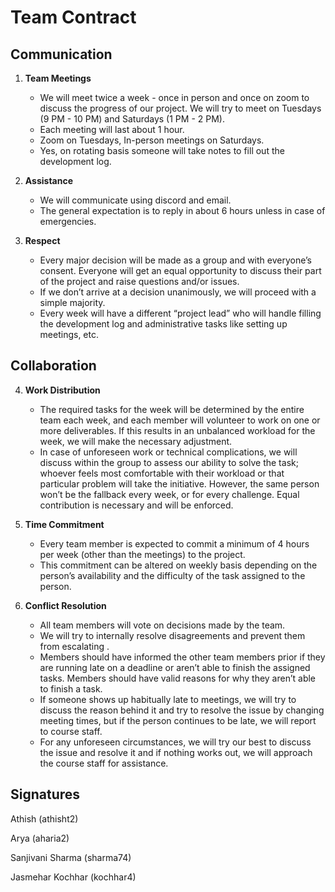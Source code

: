 # Team Contract

## Communication
1. **Team Meetings**
    * We will meet twice a week - once in person and once on zoom to discuss the progress of our project. We will try to meet on Tuesdays (9 PM - 10 PM) and Saturdays (1 PM - 2 PM).
    * Each meeting will last about 1 hour.
    * Zoom on Tuesdays, In-person meetings on Saturdays. 
    * Yes, on rotating basis someone will take notes to fill out the development log.


2. **Assistance** 
    * We will communicate using discord and email.
    * The general expectation is to reply in about 6 hours unless in case of emergencies.

3. **Respect** 
    * Every major decision will be made as a group and with everyone’s consent. Everyone will get an equal opportunity to discuss their part of the project and raise questions and/or issues.
    * If we don’t arrive at a decision unanimously, we will proceed with a simple majority.
    * Every week will have a different “project lead” who will handle filling the development log and administrative tasks like setting up meetings, etc. 

## Collaboration

4. **Work Distribution** 
    * The required tasks for the week will be determined by the entire team each week, and each member will volunteer to work on one or more deliverables. If this results in an unbalanced workload for the week, we will make the necessary adjustment.
    * In case of unforeseen work or technical complications, we will discuss within the group to assess our ability to solve the task; whoever feels most comfortable with their workload or that particular problem will take the initiative. However, the same person won’t be the fallback every week, or for every challenge. Equal contribution is necessary and will be enforced. 

5. **Time Commitment** 
    * Every team member is expected to commit a minimum of 4 hours per week (other than the meetings) to the project.
    * This commitment can be altered on weekly basis depending on the person’s availability and the difficulty of the task assigned to the person. 

6. **Conflict Resolution**
    * All team members will vote on decisions made by the team.
    * We will try to internally resolve disagreements and prevent them from escalating .
    * Members should have informed the other team members prior if they are running late on a deadline or aren’t able to finish the assigned tasks. Members should have valid reasons for why they aren’t able to finish a task.
    * If someone shows up habitually late to meetings, we will try to discuss the reason behind it and try to resolve the issue by changing meeting times, but if the person continues to be late, we will report to course staff. 
    * For any unforeseen circumstances, we will try our best to discuss the issue and resolve it and if nothing works out, we will approach the course staff for assistance.


## Signatures
Athish (athisht2)

Arya (aharia2)

Sanjivani Sharma (sharma74)

Jasmehar Kochhar (kochhar4)
